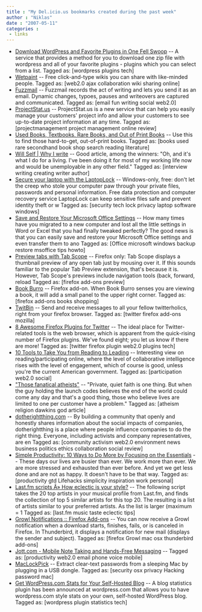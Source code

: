 ```yaml
---
title : "My Del.icio.us bookmarks created during the past week"
author : "Niklas"
date : "2007-05-11"
categories : 
 - links
---
```


- [Download WordPress and Favorite Plugins in One Fell Swoop](http://wordlog.com/archives/2007/05/09/download-wordpress-and-favorite-plugins-in-one-fell-swoop/ "http://wordlog.com/archives/2007/05/09/download-wordpress-and-favorite-plugins-in-one-fell-swoop/") -- A service that provides a method for you to download one zip file with wordpress and all of your favorite plugins - plugins which you can select from a list. Tagged as: \[wordpress plugins tech\]
- [Wetpaint](http://www.wetpaint.com/ "http://www.wetpaint.com/") -- Free click-and-type wikis you can share with like-minded people. Tagged as: \[web2.0 ajax collaboration wiki sharing online\]
- [Fuzzmail](http://www.fuzzmail.org/ "http://www.fuzzmail.org/") -- Fuzzmail records the act of writing and lets you send it as an email. Dynamic changes, typoes, pauses and writeovers are captured and communicated. Tagged as: \[email fun writing social web2.0\]
- [ProjectStat.us](http://projectstat.us/ "http://projectstat.us/") -- ProjectStat.us is a new service that can help you easily manage your customers' project info and allow your customers to see up-to-date project information at any time. Tagged as: \[projectmanagement project management online review\]
- [Used Books, Textbooks, Rare Books, and Out of Print Books](http://www.biblio.com/ "http://www.biblio.com/") -- Use this to find those hard-to-get, out-of-print books. Tagged as: \[books used rare secondhand book shop search reading literature\]
- [Will Self | Why I write](http://books.guardian.co.uk/whyiwrite/story/0,,2075745,00.html "http://books.guardian.co.uk/whyiwrite/story/0,,2075745,00.html") -- Good article, among the winners: "Oh, and it's what I do for a living. I've been doing it for most of my working life now and would be unemployable in any other field." Tagged as: \[interview writing creating writer author\]
- [Secure your laptop with the LaptopLock](http://www.lifehacker.com/software/hack-attack/secure-your-laptop-with-the-laptoplock-258435.php "http://www.lifehacker.com/software/hack-attack/secure-your-laptop-with-the-laptoplock-258435.php") -- Windows-only, free: don't let the creep who stole your computer paw through your private files, passwords and personal information. Free data protection and computer recovery service LaptopLock can keep sensitive files safe and prevent identity theft or w Tagged as: \[security tech lock privacy laptop software windows\]
- [Save and Restore Your Microsoft Office Settings](http://www.howtogeek.com/howto/microsoft-office/save-and-restore-your-microsoft-office-settings/ "http://www.howtogeek.com/howto/microsoft-office/save-and-restore-your-microsoft-office-settings/") -- How many times have you migrated to a new computer and lost all the little settings in Word or Excel that you had finally tweaked perfectly? The good news is that you can easily save and restore your Microsoft Office settings and even transfer them to ano Tagged as: \[Office microsoft windows backup restore msoffice tips howto\]
- [Preview tabs with Tab Scope](http://lifehacker.com/software/download-of-the-day/preview-tabs-with-tab-scope-firefox-258173.php "http://lifehacker.com/software/download-of-the-day/preview-tabs-with-tab-scope-firefox-258173.php") -- Firefox only: Tab Scope displays a thumbnail preview of any open tab just by mousing over it. If this sounds familiar to the popular Tab Preview extension, that's because it is. However, Tab Scope's previews include navigation tools (back, forward, reload Tagged as: \[firefox add-ons preview\]
- [Book Burro](http://bookburro.org/ "http://bookburro.org/") -- Firefox add-on. When Book Burro senses you are viewing a book, it will add a small panel to the upper right corner. Tagged as: \[firefox add-ons books shopping\]
- [TwitBin](http://www.twitbin.com/ "http://www.twitbin.com/") -- Send and receive messages to all your fellow twitterholics, right from your firefox browser. Tagged as: \[twitter firefox add-ons mozilla\]
- [8 Awesome Firefox Plugins for Twitter](http://mashable.com/2007/05/06/8-awesome-firefox-plugins-for-twitter/ "http://mashable.com/2007/05/06/8-awesome-firefox-plugins-for-twitter/") -- The ideal place for Twitter-related tools is the web browser, which is apparent from the quick-rising number of Firefox plugins. We've found eight; you let us know if there are more! Tagged as: \[twitter firefox plugin web2.0 plugins tech\]
- [10 Tools to Take You from Reading to Leading](http://janetleejohnson.com/2007/05/06/10-tools-to-take-you-from-reading-to-leading/ "http://janetleejohnson.com/2007/05/06/10-tools-to-take-you-from-reading-to-leading/") -- Interesting view on reading/participating online, where the level of collaborative intelligence rises with the level of engagement, which of course is good, unless you're the current American government. Tagged as: \[participation web2.0 social\]
- ["Those fanatical atheists"](http://richarddawkins.net/article,990,Those-fanatical-atheists,Dan-Gardner-The-Ottawa-Citizen "http://richarddawkins.net/article,990,Those-fanatical-atheists,Dan-Gardner-The-Ottawa-Citizen") -- "Private, quiet faith is one thing. But when the guy holding the launch codes believes the end of the world could come any day and that's a good thing, those who believe lives are limited to one per customer have a problem." Tagged as: \[atheism religion dawkins god article\]
- [dotherightthing.com](http://dotherightthing.com/ "http://dotherightthing.com/") -- By building a community that openly and honestly shares information about the social impacts of companies, dotherightthing is a place where people influence companies to do the right thing. Everyone, including activists and company representatives, are en Tagged as: \[community activism web2.0 environment news business politics ethics collaboration social review\]
- [Simple Productivity: 10 Ways to Do More by Focusing on the Essentials](http://www.lifehack.org/articles/productivity/simple-productivity-10-ways-to-do-more-by-focusing-on-the-essentials.html "http://www.lifehack.org/articles/productivity/simple-productivity-10-ways-to-do-more-by-focusing-on-the-essentials.html") -- These days our lives are busier than ever. We work more than ever. We are more stressed and exhausted than ever before. And yet we get less done and are not as happy. It doesn't have to be that way. Tagged as: \[productivity gtd Lifehacks simplicity inspiration work personal\]
- [Last.fm scripts Â» How eclectic is your style?](http://anthony.liekens.net/pub/scripts/last.fm/eclectic.php "http://anthony.liekens.net/pub/scripts/last.fm/eclectic.php") -- The following script takes the 20 top artists in your musical profile from Last.fm, and finds the collection of top 5 similar artists for this top 20. The resulting is a list of artists similar to your preferred artists. As the list is larger (maximum = 1 Tagged as: \[last.fm music taste eclectic tips\]
- [Growl Notifications :: Firefox Add-ons](https://addons.mozilla.org/en-US/firefox/addon/4634 "https://addons.mozilla.org/en-US/firefox/addon/4634") -- You can now receive a Growl notification when a download starts, finishes, fails, or is canceled in Firefox. In Thunderbird, it displays a notification for new mail (displays the sender and subject). Tagged as: \[firefox Growl mac osx thunderbird add-ons\]
- [Jott.com - Mobile Note Taking and Hands-Free Messaging](http://jott.com/ "http://jott.com/") -- Tagged as: \[productivity web2.0 email phone voice mobile\]
- [MacLockPick](http://jwz.livejournal.com/759128.html "http://jwz.livejournal.com/759128.html") -- Extract clear-text passwords from a sleeping Mac by plugging in a USB dongle. Tagged as: \[security osx privacy Hacking password mac\]
- [Get WordPress.com Stats for Your Self-Hosted Blog](http://wordlog.com/archives/2007/05/06/wordpresscom-stats-plugin-for-wordpress-blogs/ "http://wordlog.com/archives/2007/05/06/wordpresscom-stats-plugin-for-wordpress-blogs/") -- A blog statistics plugin has been announced at wordpress.com that allows you to have wordpress.com style stats on your own, self-hosted WordPress blog. Tagged as: \[wordpress plugin statistics tech\]
